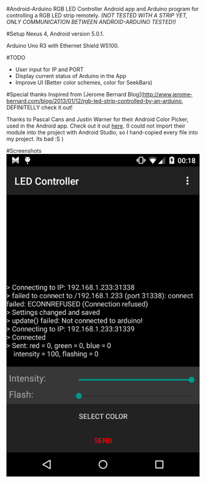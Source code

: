 #Android-Arduino RGB LED Controller
Android app and Arduino program for controlling a RGB LED strip remotely. 
*(NOT TESTED WITH A STRIP YET, ONLY COMMUNICATION BETWEEN ANDROID-ARDUINO TESTED!)*

#Setup
Nexus 4, Android version 5.0.1.

Arduino Uno R3 with Ethernet Shield W5100. 

#TODO
- User input for IP and PORT
- Display current status of Arduino in the App
- Improve UI (Better color schemes, color for SeekBars)

#Special thanks
Inspired from [Jerome Bernard Blog](http://www.jerome-bernard.com/blog/2013/01/12/rgb-led-strip-controlled-by-an-arduino, DEFINITELLY check it out!

Thanks to Pascal Cans and Justin Warner for their Android Color Picker, used in the Android app. Check out it out [here](https://github.com/yukuku/ambilwarna). (I could not import their module into the project with Android Studio, so I hand-copied every file into my project. Its bad :S )

#Screenshots
![](https://raw.githubusercontent.com/JanmanX/Android-Arduino-RGB-LED-Controller/master/examples/screenshot2.png)
